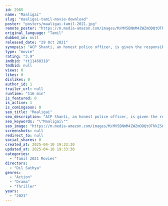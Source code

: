 ```yaml
---
id: 2985
name: "Maaligai"
slug: "maaligai-tamil-movie-download"
poster: "posters/maaligai-tamil-2021.jpg"
remote_poster: "https://m.media-amazon.com/images/M/MV5BNmM4ZWZmODQtOThkZS00MzE4LWFlMWMtNWVkN2UxZjM4OWUzXkEyXkFqcGdeQXVyOTMxNzczOTU@._V1_SX300.jpg"
original_language: "Tamil"
dubbed_in: null
released_date: "29 Oct 2021"
synopsis: "ACP Shanti, an honest police officer, is given the responsibility of investigating the mysterious deaths at a palace in Kanchipuram. But when she gets there, the situation turns from bad to worse."
type: "movie"
rating: "3.9"
imdbid: "tt11468318"
tmdbid: null
views: 0
likes: 0
dislikes: 0
author_id: 1
trailer_url: null
runtime: "116 min"
is_featured: 0
is_active: 1
is_comingsoon: 0
seo_title: "Maaligai"
seo_description: "ACP Shanti, an honest police officer, is given the responsibility of investigating the mysterious deaths at a palace in Kanchipuram. But when she gets there, the situation turns from bad to worse."
seo_keywords: "\"Maaligai\""
seo_image: "https://m.media-amazon.com/images/M/MV5BNmM4ZWZmODQtOThkZS00MzE4LWFlMWMtNWVkN2UxZjM4OWUzXkEyXkFqcGdeQXVyOTMxNzczOTU@._V1_SX300.jpg"
screenshots: null
redirect_to: null
social_shares: 0
created_at: 2025-04-10 19:33:30
updated_at: 2025-04-10 19:33:30
categories:
  - "Tamil 2021 Movies"
directors:
  - "Dil Sathya"
genres:
  - "Action"
  - "Drama"
  - "Thriller"
years:
  - "2021"
---
```

